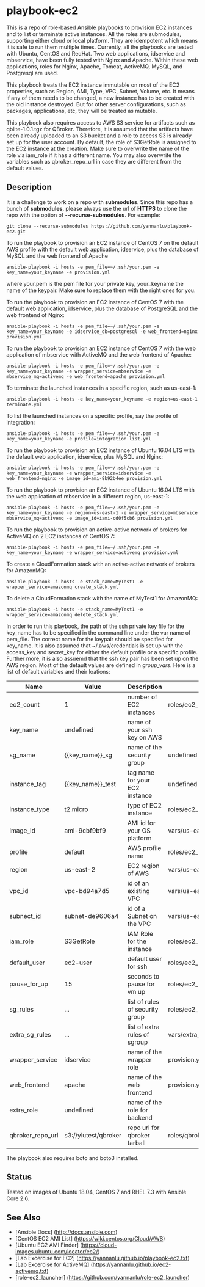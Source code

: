 # playbook-ec2

This is a repo of role-based Ansible playbooks to provision EC2 instances and to list or terminate active instances. All the roles are submodules, supporting either cloud or local platform. They are idempotent which means it is safe to run them multiple times. Currently, all the playbooks are tested with Ubuntu, CentOS and RedHat. Two web applications, idservice and mbservice, have been fully tested with Nginx and Apache. Within these web applications, roles for Nginx, Apache, Tomcat, ActiveMQ, MySQL, and Postgresql are used.

This playbook treats the EC2 instance immutable on most of the EC2 properties, such as Region, AMI, Type, VPC, Subnet, Volume, etc. It means if any of them needs to be changed, a new instance has to be created with the old instance destroyed. But for other server configurations, such as packages, applications, etc, they will be treated as mutable.

This playbook also requires access to AWS S3 service for artifacts such as qblite-1.0.1.tgz for QBroker. Therefore, it is assumed that the artifacts have been already uploaded to an S3 bucket and a role to access S3 is already set up for the user account. By default, the role of S3GetRole is assigned to the EC2 instance at the creation. Make sure to overwrite the name of the role via iam_role if it has a different name. You may also overwrite the variables such as qbroker_repo_url in case they are different from the default values.

## Description

It is a challenge to work on a repo with **submodules**. Since this repo has a bunch of **submodules**, please always use the url of **HTTPS** to clone the repo with the option of **--recurse-submodules**. For example:
```
git clone --recurse-submodules https://github.com/yannanlu/playbook-ec2.git
```

To run the playbook to provision an EC2 instance of CentOS 7 on the default AWS profile with the default web application, idservice, plus the database of MySQL and the web frontend of Apache
```
ansible-playbook -i hosts -e pem_file=~/.ssh/your.pem -e key_name=your_keyname -e provision.yml
```
where your.pem is the pem file for your private key, your_keyname the name of the keypair. Make sure to replace them with the right ones for you.

To run the playbook to provision an EC2 instance of CentOS 7 with the default web application, idservice, plus the database of PostgreSQL and the web frontend of Nginx:
```
ansible-playbook -i hosts -e pem_file=~/.ssh/your.pem -e key_name=your_keyname -e idservice_db=postgresql -e web_frontend=nginx provision.yml
```

To run the playbook to provision an EC2 instance of CentOS 7 with the web application of mbservice with ActiveMQ and the web frontend of Apache:
```
ansible-playbook -i hosts -e pem_file=~/.ssh/your.pem -e key_name=your_keyname -e wrapper_service=mbservice -e mbservice_mq=activemq -e web_frontend=apache provision.yml
```

To terminate the launched instances in a specific region, such as us-east-1:
```
ansible-playbook -i hosts -e key_name=your_keyname -e region=us-east-1 terminate.yml
```

To list the launched instances on a specific profile, say the profile of integration:
```
ansible-playbook -i hosts -e pem_file=~/.ssh/your.pem -e key_name=your_keyname -e profile=integration list.yml
```

To run the playbook to provision an EC2 instance of Ubuntu 16.04 LTS with the default web application, idservice, plus MySQL and Nginx:
```
ansible-playbook -i hosts -e pem_file=~/.ssh/your.pem -e key_name=your_keyname -e wrapper_service=idservice -e web_frontend=nginx -e image_id=ami-8b92b4ee provision.yml
```

To run the playbook to provision an EC2 instance of Ubuntu 16.04 LTS with the web application of mbservice in a different region, us-east-1:
```
ansible-playbook -i hosts -e pem_file=~/.ssh/your.pem -e key_name=your_keyname -e region=us-east-1 -e wrapper_service=mbservice mbservice_mq=activemq -e image_id=iami-cd0f5cb6 provision.yml
```

To run the playbook to provision an active-active network of brokers for ActiveMQ on 2 EC2 instances of CentOS 7:
```
ansible-playbook -i hosts -e pem_file=~/.ssh/your.pem -e key_name=your_keyname -e wrapper_service=activemq provision.yml
```

To create a CloudFormation stack with an active-active network of brokers for AmazonMQ:
```
ansible-playbook -i hosts -e stack_name=MyTest1 -e wrapper_service=amazonmq create_stack.yml
```

To delete a CloudFormation stack with the name of MyTest1 for AmazonMQ:
```
ansible-playbook -i hosts -e stack_name=MyTest1 -e wrapper_service=amazonmq delete_stack.yml
```

In order to run this playbook, the path of the ssh private key file for the key_name has to be specified in the command line under the var name of pem_file. The correct name for the keypair should be specified for key_name. It is also assumed that ~/.aws/credentials is set up with the access_key and secret_key for either the default profile or a specific profile. Further more, it is also assuemd that the ssh key pair has been set up on the AWS region. Most of the default values are defined in *group_vars*. Here is a list of default variables and their loations:

| Name                         | Value                | Description                    | File                                 |
| ---                          | ---                  | ---                            | ---                                  |
| ec2_count                    | 1                    | number of EC2 instances        | roles/ec2_launcher/defaults/main.yml |
| key_name                     | undefined            | name of your ssh key on AWS    |                                      |
| sg_name                      | {{key_name}}_sg      | name of the security group     | undefined                            |
| instance_tag                 | {{key_name}}_test    | tag name for your EC2 instance | undefined                            |
| instance_type                | t2.micro             | type of EC2 instance           | roles/ec2_launcher/defaults/main.yml |
| image_id                     | ami-9cbf9bf9         | AMI id for your OS platform    | vars/us-east-2.yml                   |
| profile                      | default              | AWS profile name               | roles/ec2_launcher/defaults/main.yml |
| region                       | us-east-2            | EC2 region of AWS              | vars/us-east-2.yml                   |
| vpc_id                       | vpc-bd94a7d5         | id of an existing VPC          | vars/us-east-2.yml                   |
| subnect_id                   | subnet-de9606a4      | id of a Subnet on the VPC      | vars/us-east-2.yml                   |
| iam_role                     | S3GetRole            | IAM Role for the instance      | roles/ec2_launcher/defaults/main.yml |
| default_user                 | ec2-user             | default user for ssh           | roles/ec2_launcher/defaults/main.yml |
| pause_for_up                 | 15                   | seconds to pause for vm up     | roles/ec2_launcher/defaults/main.yml |
| sg_rules                     | ...                  | list of rules of security group| roles/ec2_launcher/defaults/main.yml |
| extra_sg_rules               | ...                  | list of extra rules of sgroup  | vars/extra_sg_rules.yml              |
| wrapper_service              | idservice            | name of the wrapper role       | provision.yml                        |
| web_frontend                 | apache               | name of the web frontend       | provision.yml                        |
| extra_role                   | undefined            | name of the role for backend   |                                      |
| qbroker_repo_url             | s3://ylutest/qbroker | repo url for qbroker tarball   | roles/qbroker/defaults/main.yml      |

The playbook also requires boto and boto3 installed.

## Status

Tested on images of Ubuntu 18.04, CentOS 7 and RHEL 7.3 with Ansible Core 2.6.

## See Also
* [Ansible Docs] (http://docs.ansible.com)
* [CentOS EC2 AMI List] (https://wiki.centos.org/Cloud/AWS)
* [Ubuntu EC2 AMI Finder] (https://cloud-images.ubuntu.com/locator/ec2/)
* [Lab Excercise for EC2] (https://yannanlu.github.io/playbook-ec2.txt)
* [Lab Excercise for ActiveMQ] (https://yannanlu.github.io/ec2-activemq.txt)
* [role-ec2_launcher] (https://github.com/yannanlu/role-ec2_launcher)

